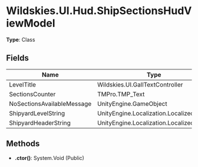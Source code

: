 ﻿# Wildskies.UI.Hud.ShipSectionsHudViewModel

**Type**: Class

## Fields

| Name | Type | Access |
|------|------|--------|
| LevelTitle | Wildskies.UI.GallTextController | Public |
| SectionsCounter | TMPro.TMP_Text | Public |
| NoSectionsAvailableMessage | UnityEngine.GameObject | Public |
| ShipyardLevelString | UnityEngine.Localization.LocalizedString | Public |
| ShipyardHeaderString | UnityEngine.Localization.LocalizedString | Public |

## Methods

- **.ctor()**: System.Void (Public)

